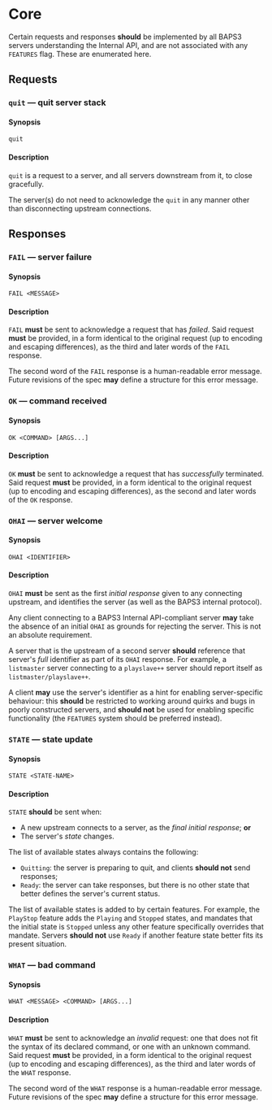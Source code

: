 # Core

Certain requests and responses __should__ be implemented by all BAPS3 servers
understanding the Internal API, and are not associated with any `FEATURES` flag.
These are enumerated here.

## Requests

### `quit` — quit server stack

#### Synopsis

`quit`

#### Description

`quit` is a request to a server, and all servers downstream from it, to
close gracefully.

The server(s) do not need to acknowledge the `quit` in any manner other than
disconnecting upstream connections.

## Responses

### `FAIL` — server failure

#### Synopsis

`FAIL <MESSAGE>`

#### Description

`FAIL` __must__ be sent to acknowledge a request that has _failed_.
Said request __must__ be provided, in a form identical to the
original request (up to encoding and escaping differences), as the third and
later words of the `FAIL` response.

The second word of the `FAIL` response is a human-readable error message.
Future revisions of the spec __may__ define a structure for this error message.

### `OK` — command received

#### Synopsis

`OK <COMMAND> [ARGS...]`

#### Description

`OK` __must__ be sent to acknowledge a request that has _successfully_
terminated.  Said request __must__ be provided, in a form identical to the
original request (up to encoding and escaping differences), as the second and
later words of the `OK` response.

### `OHAI` — server welcome

#### Synopsis

`OHAI <IDENTIFIER>`

#### Description

`OHAI` __must__ be sent as the first _initial response_ given to any connecting
upstream, and identifies the server (as well as the BAPS3 internal protocol).

Any client connecting to a BAPS3 Internal API-compliant server __may__ take the
absence of an initial `OHAI` as grounds for rejecting the server.  This is not
an absolute requirement.

A server that is the upstream of a second server __should__ reference that
server's _full_ identifier as part of its `OHAI` response.  For example, a
`listmaster` server connecting to a `playslave++` server should report itself
as `listmaster/playslave++`.

A client __may__ use the server's identifier as a hint for enabling
server-specific behaviour: this __should__ be restricted to working around
quirks and bugs in poorly constructed servers, and __should not__ be used for
enabling specific functionality (the `FEATURES` system should be preferred
instead).

### `STATE` — state update

#### Synopsis

`STATE <STATE-NAME>`

#### Description

`STATE` __should__ be sent when:

* A new upstream connects to a server, as the _final_ _initial response_;
  __or__
* The server's _state_ changes.

The list of available states always contains the following:

* `Quitting`: the server is preparing to quit, and clients __should not__ send
  responses;
* `Ready`: the server can take responses, but there is no other state that
  better defines the server's current status.

The list of available states is added to by certain features.  For example, the
`PlayStop` feature adds the `Playing` and `Stopped` states, and mandates that
the initial state is `Stopped` unless any other feature specifically overrides
that mandate.  Servers __should not__ use `Ready` if another feature state
better fits its present situation.

### `WHAT` — bad command

#### Synopsis

`WHAT <MESSAGE> <COMMAND> [ARGS...]`

#### Description

`WHAT` __must__ be sent to acknowledge an _invalid_ request: one that does not
fit the syntax of its declared command, or one with an unknown command.
Said request __must__ be provided, in a form identical to the
original request (up to encoding and escaping differences), as the third and
later words of the `WHAT` response.

The second word of the `WHAT` response is a human-readable error message.
Future revisions of the spec __may__ define a structure for this error message.
